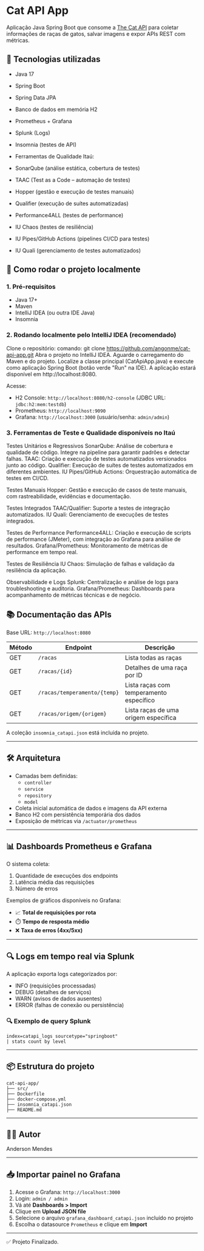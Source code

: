 # Cat API App

Aplicação Java Spring Boot que consome a [The Cat API](https://thecatapi.com/) para coletar informações de raças de gatos, salvar imagens e expor APIs REST com métricas.

## 🔧 Tecnologias utilizadas

- Java 17
- Spring Boot
- Spring Data JPA
- Banco de dados em memória H2
- Prometheus + Grafana
- Splunk (Logs)
- Insomnia (testes de API)
  
- Ferramentas de Qualidade Itaú:
- SonarQube (análise estática, cobertura de testes)
- TAAC (Test as a Code – automação de testes)
- Hopper (gestão e execução de testes manuais)
- Qualifier (execução de suítes automatizadas)
- Performance4ALL (testes de performance)
- IU Chaos (testes de resiliência)
- IU Pipes/GitHub Actions (pipelines CI/CD para testes)
- IU Quali (gerenciamento de testes automatizados)

## 🚀 Como rodar o projeto localmente

### 1. Pré-requisitos

- Java 17+
- Maven
- IntelliJ IDEA (ou outra IDE Java)
- Insomnia

### 2. Rodando localmente pelo IntelliJ IDEA (recomendado)

Clone o repositório:
comando: git clone https://github.com/angonme/cat-api-app.git
Abra o projeto no IntelliJ IDEA.
Aguarde o carregamento do Maven e do projeto.
Localize a classe principal (CatApiApp.java) e execute como aplicação Spring Boot (botão verde "Run" na IDE).
A aplicação estará disponível em http://localhost:8080.

Acesse:
- H2 Console: `http://localhost:8080/h2-console` (JDBC URL: `jdbc:h2:mem:testdb`)
- Prometheus: `http://localhost:9090`
- Grafana: `http://localhost:3000` (usuário/senha: `admin/admin`)

### 3. Ferramentas de Teste e Qualidade disponíveis no Itaú

Testes Unitários e Regressivos
SonarQube: Análise de cobertura e qualidade de código. Integre na pipeline para garantir padrões e detectar falhas.
TAAC: Criação e execução de testes automatizados versionados junto ao código.
Qualifier: Execução de suítes de testes automatizados em diferentes ambientes.
IU Pipes/GitHub Actions: Orquestração automática de testes em CI/CD.

Testes Manuais
Hopper: Gestão e execução de casos de teste manuais, com rastreabilidade, evidências e documentação.

Testes Integrados
TAAC/Qualifier: Suporte a testes de integração automatizados.
IU Quali: Gerenciamento de execuções de testes integrados.

Testes de Performance
Performance4ALL: Criação e execução de scripts de performance (JMeter), com integração ao Grafana para análise de resultados.
Grafana/Prometheus: Monitoramento de métricas de performance em tempo real.

Testes de Resiliência
IU Chaos: Simulação de falhas e validação da resiliência da aplicação.

Observabilidade e Logs
Splunk: Centralização e análise de logs para troubleshooting e auditoria.
Grafana/Prometheus: Dashboards para acompanhamento de métricas técnicas e de negócio.

## 📚 Documentação das APIs

Base URL: `http://localhost:8080`

| Método | Endpoint                                | Descrição                               |
|--------|------------------------------------------|-----------------------------------------|
| GET    | `/racas`                                 | Lista todas as raças                    |
| GET    | `/racas/{id}`                            | Detalhes de uma raça por ID             |
| GET    | `/racas/temperamento/{temp}`             | Lista raças com temperamento específico |
| GET    | `/racas/origem/{origem}`                 | Lista raças de uma origem específica    |

A coleção `insomnia_catapi.json` está incluída no projeto.

---

## 🛠️ Arquitetura

- Camadas bem definidas:
  - `controller`
  - `service`
  - `repository`
  - `model`
- Coleta inicial automática de dados e imagens da API externa
- Banco H2 com persistência temporária dos dados
- Exposição de métricas via `/actuator/prometheus`

---

## 📊 Dashboards Prometheus e Grafana

O sistema coleta:
1. Quantidade de execuções dos endpoints
2. Latência média das requisições
3. Número de erros

Exemplos de gráficos disponíveis no Grafana:

- 📈 **Total de requisições por rota**
- ⏱️ **Tempo de resposta médio**
- ❌ **Taxa de erros (4xx/5xx)**

---

## 🔍 Logs em tempo real via Splunk

A aplicação exporta logs categorizados por:
- INFO (requisições processadas)
- DEBUG (detalhes de serviços)
- WARN (avisos de dados ausentes)
- ERROR (falhas de conexão ou persistência)

### 🔍 Exemplo de query Splunk

```splunk
index=catapi_logs sourcetype="springboot"
| stats count by level
```

---

## 📦 Estrutura do projeto

```
cat-api-app/
├── src/
├── Dockerfile
├── docker-compose.yml
├── insomnia_catapi.json
├── README.md
```

---

## 👨‍💻 Autor

Anderson Mendes

---

## 📥 Importar painel no Grafana

1. Acesse o Grafana: `http://localhost:3000`
2. Login: `admin / admin`
3. Vá até **Dashboards > Import**
4. Clique em **Upload JSON file**
5. Selecione o arquivo `grafana_dashboard_catapi.json` incluído no projeto
6. Escolha o datasource `Prometheus` e clique em **Import**

---

✅ Projeto Finalizado.
